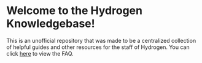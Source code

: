 # Welcome to the Hydrogen Knowledgebase!

This is an unofficial repository that was made to be a centralized collection of helpful guides and other resources for the staff of Hydrogen. You can click [here](https://sabasnonfemboyaltforseriousstuff.github.io/Hydrogen-Knowledgebase/) to view the FAQ.
